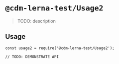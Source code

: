 # `@cdm-lerna-test/Usage2`

> TODO: description

## Usage

```
const usage2 = require('@cdm-lerna-test/Usage2');

// TODO: DEMONSTRATE API
```

